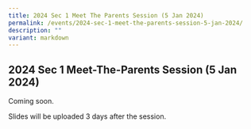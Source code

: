 ```yaml
---
title: 2024 Sec 1 Meet The Parents Session (5 Jan 2024)
permalink: /events/2024-sec-1-meet-the-parents-session-5-jan-2024/
description: ""
variant: markdown
---
```

## 2024 Sec 1 Meet-The-Parents Session (5 Jan 2024)

Coming soon.

Slides will be uploaded 3 days after the session.